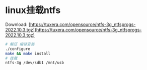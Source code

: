# linux挂载ntfs

Download: [https://tuxera.com/opensource/ntfs-3g_ntfsprogs-2022.10.3.tgz](https://tuxera.com/opensource/ntfs-3g_ntfsprogs-2022.10.3.tgz)

```bash
# 解压 编译安装
./configure 
make && make install
# 挂载
ntfs-3g /dev/sdb1 /mnt/usb
```
